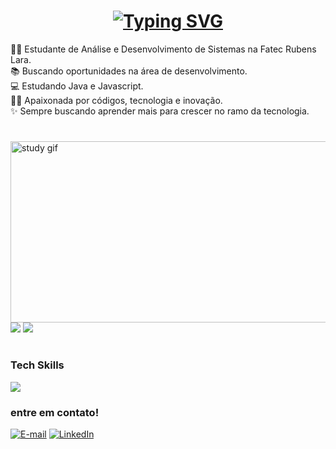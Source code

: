 <!-- boas vindas -->
<h1 align="center">
<a href="https://git.io/typing-svg"><img src="https://readme-typing-svg.herokuapp.com?font=Press+Start+2P&duration=2000&pause=1000&color=CD008BE1&vCenter=true&width=435&lines=Oi!+Eu+sou+a+Marcella" alt="Typing SVG" /></a>
</h1>

<!-- introdução -->
👩‍🎓 Estudante de Análise e Desenvolvimento de Sistemas na Fatec Rubens Lara. <br> 📚 Buscando oportunidades na área de desenvolvimento. <br> 💻 Estudando Java e Javascript. <br>👩‍💻 Apaixonada por códigos, tecnologia e inovação. <br>✨ Sempre buscando aprender mais para crescer no ramo da tecnologia.
  
#
<img align="right" alt="study gif" height="290px" width="510px" src="./img/study-gif.gif">

<!-- stats -->
![](https://github-readme-stats.vercel.app/api/top-langs/?username=marcellarc&layout=compact&theme=radical&bg_color=00000000) 
![](https://github-readme-stats.vercel.app/api?username=marcellarc&show_icons=true&theme=radical&bg_color=00000000)

#
<!-- habilidades -->
<h3> Tech Skills </h3>
<p>
  <a href="https://skillicons.dev">
    <img src="https://skillicons.dev/icons?i=js,html,css,c,cs,java" />
  </a>
</p>

<h3 align="left">entre em contato!</h3>

[![E-mail](https://img.shields.io/badge/-Email-000?style=for-the-badge&logo=microsoft-outlook&logoColor=FF00F6&color:FFF)](mailto:marcellaricoy@gmail.com)
[![LinkedIn](https://img.shields.io/badge/-LinkedIn-000?style=for-the-badge&logo=linkedin&logoColor=FF00F6&color:FFF)](https://www.linkedin.com/in/marcella-ricoy-b01529254/)

###
